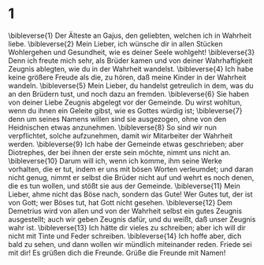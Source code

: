 # 1 
\bibleverse{1} Der Älteste an Gajus, den geliebten, welchen ich in Wahrheit liebe. \bibleverse{2} Mein Lieber, ich wünsche dir in allen Stücken Wohlergehen und Gesundheit, wie es deiner Seele wohlgeht! \bibleverse{3} Denn ich freute mich sehr, als Brüder kamen und von deiner Wahrhaftigkeit Zeugnis ablegten, wie du in der Wahrheit wandelst. \bibleverse{4} Ich habe keine größere Freude als die, zu hören, daß meine Kinder in der Wahrheit wandeln. \bibleverse{5} Mein Lieber, du handelst getreulich in dem, was du an den Brüdern tust, und noch dazu an fremden. \bibleverse{6} Sie haben von deiner Liebe Zeugnis abgelegt vor der Gemeinde. Du wirst wohltun, wenn du ihnen ein Geleite gibst, wie es Gottes würdig ist; \bibleverse{7} denn um seines Namens willen sind sie ausgezogen, ohne von den Heidnischen etwas anzunehmen. \bibleverse{8} So sind wir nun verpflichtet, solche aufzunehmen, damit wir Mitarbeiter der Wahrheit werden. \bibleverse{9} Ich habe der Gemeinde etwas geschrieben; aber Diotrephes, der bei ihnen der erste sein möchte, nimmt uns nicht an. \bibleverse{10} Darum will ich, wenn ich komme, ihm seine Werke vorhalten, die er tut, indem er uns mit bösen Worten verleumdet; und daran nicht genug, nimmt er selbst die Brüder nicht auf und wehrt es noch denen, die es tun wollen, und stößt sie aus der Gemeinde. \bibleverse{11} Mein Lieber, ahme nicht das Böse nach, sondern das Gute! Wer Gutes tut, der ist von Gott; wer Böses tut, hat Gott nicht gesehen. \bibleverse{12} Dem Demetrius wird von allen und von der Wahrheit selbst ein gutes Zeugnis ausgestellt; auch wir geben Zeugnis dafür, und du weißt, daß unser Zeugnis wahr ist. \bibleverse{13} Ich hätte dir vieles zu schreiben; aber ich will dir nicht mit Tinte und Feder schreiben. \bibleverse{14} Ich hoffe aber, dich bald zu sehen, und dann wollen wir mündlich miteinander reden. Friede sei mit dir! Es grüßen dich die Freunde. Grüße die Freunde mit Namen! 
